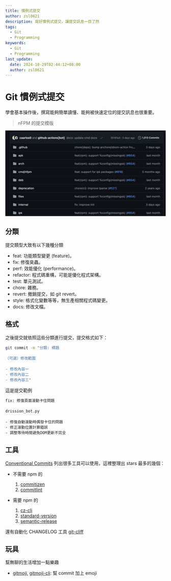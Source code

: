 ```yaml
---
title: 慣例式提交
author: zsl0621
description: 寫好慣例式提交，讓提交訊息一目了然
tags:
  - Git
  - Programming
keywords:
  - Git
  - Programming
last_update:
  date: 2024-10-29T02:44:12+08:00
  author: zsl0621
---
```


# Git 慣例式提交

學會基本操作後，撰寫能夠簡單讀懂、能夠被快速定位的提交訊息也很重要。

> nFPM 的提交模版 

![慣例式提交](nfpm.webp "nfpm github")

## 分類
提交類型大致有以下幾種分類

- feat: 功能類型變更 (feature)。
- fix: 修復臭蟲。
- perf: 效能優化 (performance)。
- refactor: 程式碼重構，可能是優化程式架構。
- test: 單元測試。
- chore: 雜務。
- revert: 撤銷提交，如 git revert。
- style: 格式化變數等等，無生產相關程式碼變更。
- docs: 修改文檔。

## 格式
之後提交就依照這些分類進行提交，提交格式如下：

```sh
git commit -m "分類: 標題

（可選）修改範圍

- 修改內容一
- 修改內容二
- 修改內容三"
```

這是提交範例
```sh
fix: 修復頁面滾動卡住問題

drission_bot.py

- 修復自動滾動時偶發卡住的問題
- 修正滾動位置計算錯誤
- 調整等待時間避免DOM更新不完全
```

## 工具

[Conventional Commits](https://www.conventionalcommits.org/en/about/) 列出很多工具可以使用，這裡整理出 stars 最多的幾個：

- 不需要 npm 的
  1. [commitizen](https://github.com/commitizen-tools/commitizen)
  2. [commitlint](https://commitizen-tools.github.io/commitizen/)


- 需要 npm 的
  1. [cz-cli](https://github.com/commitizen/cz-cli)
  2. [standard-version](https://github.com/conventional-changelog/standard-version)
  3. [semantic-release](https://github.com/semantic-release/semantic-release)

還有自動化 CHANGELOG 工具 [git-cliff](https://github.com/orhun/git-cliff)

## 玩具
幫無聊的生活增加一點樂趣

- [gitmoji](https://github.com/carloscuesta/gitmoji), [gitmoji-cli](https://github.com/carloscuesta/gitmoji-cli): 幫 commit 加上 emoji
